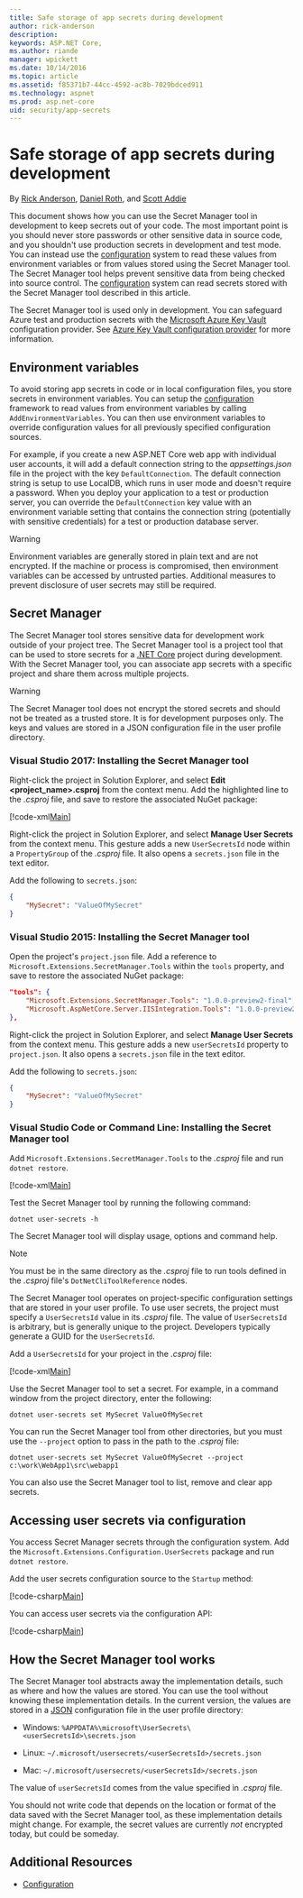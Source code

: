 ```yaml
---
title: Safe storage of app secrets during development 
author: rick-anderson
description: 
keywords: ASP.NET Core,
ms.author: riande
manager: wpickett
ms.date: 10/14/2016
ms.topic: article
ms.assetid: f85371b7-44cc-4592-ac8b-7029bdced911
ms.technology: aspnet
ms.prod: asp.net-core
uid: security/app-secrets
---
```

# Safe storage of app secrets during development

<a name=security-app-secrets></a>

By [Rick Anderson](https://twitter.com/RickAndMSFT), [Daniel Roth](https://github.com/danroth27), and [Scott Addie](https://scottaddie.com) 

This document shows how you can use the Secret Manager tool in development to keep secrets out of your code. The most important point is you should never store passwords or other sensitive data in source code, and you shouldn't use production secrets in development and test mode. You can instead use the [configuration](../fundamentals/configuration.md) system to read these values from environment variables or from values stored using the Secret Manager tool. The Secret Manager tool helps prevent sensitive data from being checked into source control. The [configuration](../fundamentals/configuration.md) system can read secrets stored with the Secret Manager tool described in this article.

The Secret Manager tool is used only in development. You can safeguard Azure test and production secrets with the [Microsoft Azure Key Vault](https://azure.microsoft.com/services/key-vault/) configuration provider. See [Azure Key Vault configuration provider](https://docs.microsoft.com/aspnet/core/security/key-vault-configuration) for more information.

## Environment variables

To avoid storing app secrets in code or in local configuration files, you store secrets in environment variables. You can setup the [configuration](../fundamentals/configuration.md) framework to read values from environment variables by calling `AddEnvironmentVariables`. You can then use environment variables to override configuration values for all previously specified configuration sources.

For example, if you create a new ASP.NET Core web app with individual user accounts, it will add a default connection string to the *appsettings.json* file in the project with the key `DefaultConnection`. The default connection string is setup to use LocalDB, which runs in user mode and doesn't require a password. When you deploy your application to a test or production server, you can override the `DefaultConnection` key value with an environment variable setting that contains the connection string (potentially with sensitive credentials) for a test or production database server.

>[!WARNING]
> Environment variables are generally stored in plain text and are not encrypted. If the machine or process is compromised, then environment variables can be accessed by untrusted parties. Additional measures to prevent disclosure of user secrets may still be required.

## Secret Manager

The Secret Manager tool stores sensitive data for development work outside of your project tree. The Secret Manager tool is a project tool that can be used to store secrets for a [.NET Core](https://microsoft.com/net/core) project during development. With the Secret Manager tool, you can associate app secrets with a specific project and share them across multiple projects.

>[!WARNING]
> The Secret Manager tool does not encrypt the stored secrets and should not be treated as a trusted store. It is for development purposes only. The keys and values are stored in a JSON configuration file in the user profile directory.

### Visual Studio 2017: Installing the Secret Manager tool

Right-click the project in Solution Explorer, and select **Edit \<project_name\>.csproj** from the context menu. 
Add the highlighted line to the *.csproj* file, and save to restore the associated NuGet package:

[!code-xml[Main](app-secrets/sample/UserSecrets/UserSecrets.csproj?highlight=21)]

Right-click the project in Solution Explorer, and select **Manage User Secrets** from the context menu. This gesture adds a new `UserSecretsId` node within a `PropertyGroup` of the *.csproj* file. It also opens a `secrets.json` file in the text editor.

Add the following to `secrets.json`:

```json
{
    "MySecret": "ValueOfMySecret"
}
```

### Visual Studio 2015: Installing the Secret Manager tool

Open the project's `project.json` file. Add a reference to `Microsoft.Extensions.SecretManager.Tools` within the `tools` property, and save to restore the associated NuGet package:

```json
"tools": {
    "Microsoft.Extensions.SecretManager.Tools": "1.0.0-preview2-final",
    "Microsoft.AspNetCore.Server.IISIntegration.Tools": "1.0.0-preview2-final"
},
```

Right-click the project in Solution Explorer, and select **Manage User Secrets** from the context menu. This gesture adds a new `userSecretsId` property to `project.json`. It also opens a `secrets.json` file in the text editor.

Add the following to `secrets.json`:

```json
{
    "MySecret": "ValueOfMySecret"
}
```

### Visual Studio Code or Command Line: Installing the Secret Manager tool

Add `Microsoft.Extensions.SecretManager.Tools` to the *.csproj* file and run `dotnet restore`.

[!code-xml[Main](app-secrets/sample/UserSecrets/UserSecrets.csproj?highlight=21)]

Test the Secret Manager tool by running the following command:

```console
dotnet user-secrets -h
```

The Secret Manager tool will display usage, options and command help.

> [!NOTE]
> You must be in the same directory as the *.csproj* file to run tools defined in the *.csproj* file's `DotNetCliToolReference` nodes.

The Secret Manager tool operates on project-specific configuration settings that are stored in your user profile. To use user secrets, the project must specify a `UserSecretsId` value in its *.csproj* file. The value of `UserSecretsId` is arbitrary, but is generally unique to the project. Developers typically generate a GUID for the `UserSecretsId`.

Add a `UserSecretsId` for your project in the *.csproj* file:

[!code-xml[Main](app-secrets/sample/UserSecrets/UserSecrets.csproj?range=7-9&highlight=2)]

Use the Secret Manager tool to set a secret. For example, in a command window from the project directory, enter the following:

```console
dotnet user-secrets set MySecret ValueOfMySecret
```

You can run the Secret Manager tool from other directories, but you must use the `--project` option to pass in the path to the *.csproj* file:
 
```console
dotnet user-secrets set MySecret ValueOfMySecret --project c:\work\WebApp1\src\webapp1
```

You can also use the Secret Manager tool to list, remove and clear app secrets.

## Accessing user secrets via configuration

You access Secret Manager secrets through the configuration system. Add the `Microsoft.Extensions.Configuration.UserSecrets` package and run `dotnet restore`.

Add the user secrets configuration source to the `Startup` method:

[!code-csharp[Main](app-secrets/sample/UserSecrets/Startup.cs?highlight=16-19)]

You can access user secrets via the configuration API:

[!code-csharp[Main](app-secrets/sample/UserSecrets/Startup.cs?highlight=26-29)]

## How the Secret Manager tool works

The Secret Manager tool abstracts away the implementation details, such as where and how the values are stored. You can use the tool without knowing these implementation details. In the current version, the values are stored in a [JSON](http://json.org/) configuration file in the user profile directory:

* Windows: `%APPDATA%\microsoft\UserSecrets\<userSecretsId>\secrets.json`

* Linux: `~/.microsoft/usersecrets/<userSecretsId>/secrets.json`

* Mac: `~/.microsoft/usersecrets/<userSecretsId>/secrets.json`

The value of `userSecretsId` comes from the value specified in *.csproj* file.

You should not write code that depends on the location or format of the data saved with the Secret Manager tool, as these implementation details might change. For example, the secret values are currently *not* encrypted today, but could be someday.

## Additional Resources

* [Configuration](../fundamentals/configuration.md)

